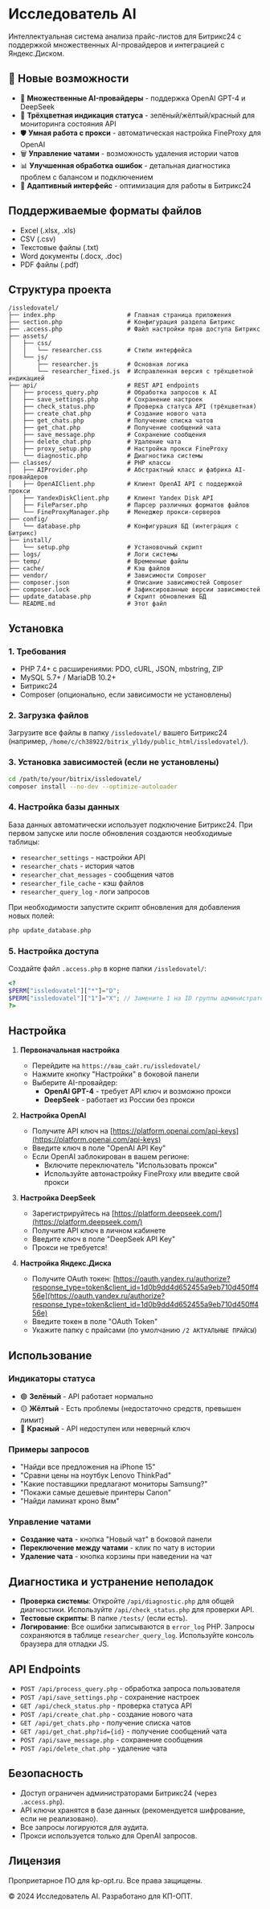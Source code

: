 # Исследователь AI

Интеллектуальная система анализа прайс-листов для Битрикс24 с поддержкой множественных AI-провайдеров и интеграцией с Яндекс.Диском.

## 🚀 Новые возможности

- 🤖 **Множественные AI-провайдеры** - поддержка OpenAI GPT-4 и DeepSeek
- 🚦 **Трёхцветная индикация статуса** - зелёный/жёлтый/красный для мониторинга состояния API
- 🛡️ **Умная работа с прокси** - автоматическая настройка FineProxy для OpenAI
- 🗑️ **Управление чатами** - возможность удаления истории чатов
- 📊 **Улучшенная обработка ошибок** - детальная диагностика проблем с балансом и подключением
- 🎨 **Адаптивный интерфейс** - оптимизация для работы в Битрикс24

## Поддерживаемые форматы файлов

- Excel (.xlsx, .xls)
- CSV (.csv)
- Текстовые файлы (.txt)
- Word документы (.docx, .doc)
- PDF файлы (.pdf)

## Структура проекта

```
/issledovatel/
├── index.php                    # Главная страница приложения
├── section.php                  # Конфигурация раздела Битрикс
├── .access.php                  # Файл настройки прав доступа Битрикс
├── assets/
│   ├── css/
│   │   └── researcher.css       # Стили интерфейса
│   └── js/
│       ├── researcher.js        # Основная логика
│       └── researcher_fixed.js  # Исправленная версия с трёхцветной индикацией
├── api/                         # REST API endpoints
│   ├── process_query.php        # Обработка запросов к AI
│   ├── save_settings.php        # Сохранение настроек
│   ├── check_status.php         # Проверка статуса API (трёхцветная)
│   ├── create_chat.php          # Создание нового чата
│   ├── get_chats.php            # Получение списка чатов
│   ├── get_chat.php             # Получение сообщений чата
│   ├── save_message.php         # Сохранение сообщения
│   ├── delete_chat.php          # Удаление чата
│   ├── proxy_setup.php          # Настройка прокси FineProxy
│   └── diagnostic.php           # Диагностика системы
├── classes/                     # PHP классы
│   ├── AIProvider.php           # Абстрактный класс и фабрика AI-провайдеров
│   ├── OpenAIClient.php         # Клиент OpenAI API с поддержкой прокси
│   ├── YandexDiskClient.php     # Клиент Yandex Disk API
│   ├── FileParser.php           # Парсер различных форматов файлов
│   └── FineProxyManager.php     # Менеджер прокси-серверов
├── config/
│   └── database.php             # Конфигурация БД (интеграция с Битрикс)
├── install/
│   └── setup.php                # Установочный скрипт
├── logs/                        # Логи системы
├── temp/                        # Временные файлы
├── cache/                       # Кэш файлов
├── vendor/                      # Зависимости Composer
├── composer.json                # Описание зависимостей Composer
├── composer.lock                # Зафиксированные версии зависимостей
├── update_database.php          # Скрипт обновления БД
└── README.md                    # Этот файл
```

## Установка

### 1. Требования

- PHP 7.4+ с расширениями: PDO, cURL, JSON, mbstring, ZIP
- MySQL 5.7+ / MariaDB 10.2+
- Битрикс24
- Composer (опционально, если зависимости не установлены)

### 2. Загрузка файлов

Загрузите все файлы в папку `/issledovatel/` вашего Битрикс24 (например, `/home/c/ch38922/bitrix_yl1dy/public_html/issledovatel/`).

### 3. Установка зависимостей (если не установлены)

```bash
cd /path/to/your/bitrix/issledovatel/
composer install --no-dev --optimize-autoloader
```

### 4. Настройка базы данных

База данных автоматически использует подключение Битрикс24. При первом запуске или после обновления создаются необходимые таблицы:

- `researcher_settings` - настройки API
- `researcher_chats` - история чатов
- `researcher_chat_messages` - сообщения чатов
- `researcher_file_cache` - кэш файлов
- `researcher_query_log` - логи запросов

При необходимости запустите скрипт обновления для добавления новых полей:

```bash
php update_database.php
```

### 5. Настройка доступа

Создайте файл `.access.php` в корне папки `/issledovatel/`:

```php
<?
$PERM["issledovatel"]["*"]="D";
$PERM["issledovatel"]["1"]="X"; // Замените 1 на ID группы администраторов
?>
```

## Настройка

1.  **Первоначальная настройка**
    *   Перейдите на `https://ваш_сайт.ru/issledovatel/`
    *   Нажмите кнопку "Настройки" в боковой панели
    *   Выберите AI-провайдер:
        *   **OpenAI GPT-4** - требует API ключ и возможно прокси
        *   **DeepSeek** - работает из России без прокси

2.  **Настройка OpenAI**
    *   Получите API ключ на [https://platform.openai.com/api-keys](https://platform.openai.com/api-keys)
    *   Введите ключ в поле "OpenAI API Key"
    *   Если OpenAI заблокирован в вашем регионе:
        *   Включите переключатель "Использовать прокси"
        *   Используйте автонастройку FineProxy или введите свой прокси

3.  **Настройка DeepSeek**
    *   Зарегистрируйтесь на [https://platform.deepseek.com/](https://platform.deepseek.com/)
    *   Получите API ключ в личном кабинете
    *   Введите ключ в поле "DeepSeek API Key"
    *   Прокси не требуется!

4.  **Настройка Яндекс.Диска**
    *   Получите OAuth токен: [https://oauth.yandex.ru/authorize?response_type=token&client_id=1d0b9dd4d652455a9eb710d450ff456e](https://oauth.yandex.ru/authorize?response_type=token&client_id=1d0b9dd4d652455a9eb710d450ff456e)
    *   Введите токен в поле "OAuth Token"
    *   Укажите папку с прайсами (по умолчанию `/2 АКТУАЛЬНЫЕ ПРАЙСЫ`)

## Использование

### Индикаторы статуса

- 🟢 **Зелёный** - API работает нормально
- 🟡 **Жёлтый** - Есть проблемы (недостаточно средств, превышен лимит)
- 🔴 **Красный** - API недоступен или неверный ключ

### Примеры запросов

- "Найди все предложения на iPhone 15"
- "Сравни цены на ноутбук Lenovo ThinkPad"
- "Какие поставщики предлагают мониторы Samsung?"
- "Покажи самые дешевые принтеры Canon"
- "Найди ламинат кроно 8мм"

### Управление чатами

- **Создание чата** - кнопка "Новый чат" в боковой панели
- **Переключение между чатами** - клик по чату в истории
- **Удаление чата** - кнопка корзины при наведении на чат

## Диагностика и устранение неполадок

- **Проверка системы**: Откройте `/api/diagnostic.php` для общей диагностики. Используйте `/api/check_status.php` для проверки API.
- **Тестовые скрипты**: В папке `/tests/` (если есть).
- **Логирование**: Все ошибки записываются в `error_log` PHP. Запросы сохраняются в таблице `researcher_query_log`. Используйте консоль браузера для отладки JS.

## API Endpoints

- `POST /api/process_query.php` - обработка запроса пользователя
- `POST /api/save_settings.php` - сохранение настроек
- `GET /api/check_status.php` - проверка статуса API
- `POST /api/create_chat.php` - создание нового чата
- `GET /api/get_chats.php` - получение списка чатов
- `GET /api/get_chat.php?id={id}` - получение сообщений чата
- `POST /api/save_message.php` - сохранение сообщения
- `POST /api/delete_chat.php` - удаление чата

## Безопасность

- Доступ ограничен администраторами Битрикс24 (через `.access.php`).
- API ключи хранятся в базе данных (рекомендуется шифрование, если не реализовано).
- Все запросы логируются для аудита.
- Прокси используется только для OpenAI запросов.

## Лицензия

Проприетарное ПО для kp-opt.ru. Все права защищены.

© 2024 Исследователь AI. Разработано для КП-ОПТ.

